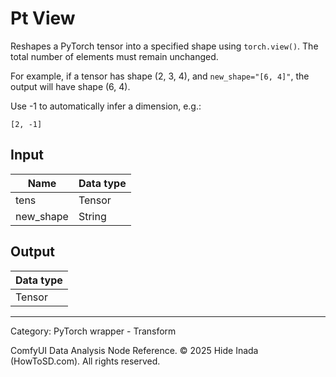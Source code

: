 # Pt View
Reshapes a PyTorch tensor into a specified shape using `torch.view()`.
The total number of elements must remain unchanged.

For example, if a tensor has shape (2, 3, 4), and `new_shape="[6, 4]"`,
the output will have shape (6, 4).

Use -1 to automatically infer a dimension, e.g.:
```
[2, -1]
```

## Input
| Name | Data type |
|---|---|
| tens | Tensor |
| new_shape | String |

## Output
| Data type |
|---|
| Tensor |

<HR>
Category: PyTorch wrapper - Transform

ComfyUI Data Analysis Node Reference. © 2025 Hide Inada (HowToSD.com). All rights reserved.

